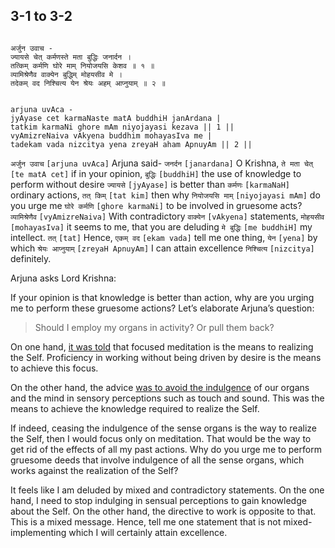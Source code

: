 ## 3-1 to 3-2


```shloka-sa

अर्जुन उवाच -
ज्यायसे चेत् कर्मणस्ते मता बुद्धिः जनार्दन ।
तत्किम् कर्मणि घोरे माम् नियोजयसि केशव ॥ १ ॥
व्यामिश्रेणैव वाक्येन बुद्धिम् मोहयसीव मे ।
तदेकम् वद निश्चित्य येन श्रेयः अहम् आप्नुयाम् ॥ २ ॥

```
```shloka-sa-hk

arjuna uvAca -
jyAyase cet karmaNaste matA buddhiH janArdana |
tatkim karmaNi ghore mAm niyojayasi kezava || 1 ||
vyAmizreNaiva vAkyena buddhim mohayasIva me |
tadekam vada nizcitya yena zreyaH aham ApnuyAm || 2 ||

```
`अर्जुन उवाच` `[arjuna uvAca]` Arjuna said- `जनर्दन` `[janardana]` O Krishna, `ते मता चेत्` `[te matA cet]` if in your opinion, `बुद्धिः` `[buddhiH]` the use of knowledge to perform without desire `ज्यायसे` `[jyAyase]` is better than `कर्मणः` `[karmaNaH]` ordinary actions, `तत् किम्` `[tat kim]` then why `नियोजयसि माम्` `[niyojayasi mAm]` do you urge me `घोरे कर्मणि` `[ghore karmaNi]` to be involved in gruesome acts?
`व्यामिश्रेणैव` `[vyAmizreNaiva]` With contradictory `वाक्येन` `[vAkyena]` statements, `मोहयसीव` `[mohayasIva]` it seems to me, that you are deluding `मे बुद्धिः` `[me buddhiH]` my intellect. `तत्` `[tat]` Hence, `एकम् वद` `[ekam vada]` tell me one thing, `येन` `[yena]` by which `श्रेयः आप्नुयाम्` `[zreyaH ApnuyAm]` I can attain excellence `निश्चित्य` `[nizcitya]` definitely.

Arjuna asks Lord Krishna:

If your opinion is that knowledge is better than action, why are you urging me to perform these gruesome actions? Let’s elaborate Arjuna’s question:



<a name='applnote_46'></a>
> Should I employ my organs in activity? Or pull them back?



On one hand, 
[it was told](_50)
 that focused meditation is the means to realizing the Self. Proficiency in working without being driven by desire is the means to achieve this focus. 

On the other hand, the advice 
[was to avoid the indulgence](_59)
 of our organs and the mind in sensory perceptions such as touch and sound. This was the means to achieve the knowledge required to realize the Self.

If indeed, ceasing the indulgence of the sense organs is the way to realize the Self, then I would focus only on meditation. That would be the way to get rid of the effects of all my past actions. Why do you urge me to perform gruesome deeds that involve indulgence of all the sense organs, which works against the realization of the Self? 

It feels like I am deluded by mixed and contradictory statements. On the one hand, I need to stop indulging in sensual perceptions to gain knowledge about the Self. On the other hand, the directive to work is opposite to that. This is a mixed message. Hence, tell me one statement that is not mixed- implementing which I will certainly attain excellence.


